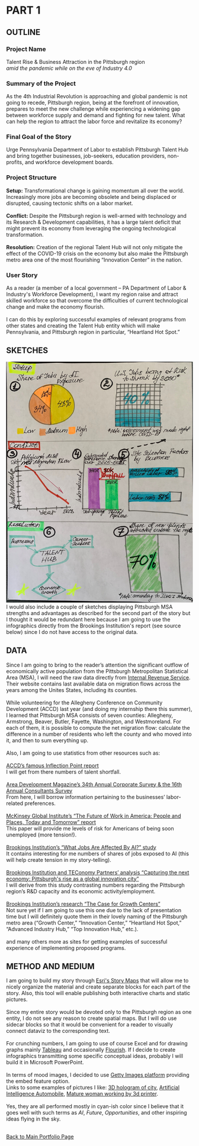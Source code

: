 
# PART 1
## OUTLINE
### Project Name
Talent Rise & Business Attraction in the Pittsburgh region
<br/>
*amid the pandemic while on the eve of Industry 4.0*
### Summary of the Project
As the 4th Industrial Revolution is approaching and global pandemic is not going to recede, Pittsburgh region, being at the forefront of innovation,
prepares to meet the new challenge while experiencing a widening gap between workforce supply and demand and fighting for new talent.
What can help the region to attract the labor force and revitalize its economy?
### Final Goal of the Story
Urge Pennsylvania Department of Labor to establish Pittsburgh Talent Hub and bring together businesses, job-seekers, education providers, non-profits,
and workforce development boards.
 
### Project Structure
**Setup:** Transformational change is gaining momentum all over the world. Increasingly more jobs are becoming obsolete and being displaced or disrupted,
causing tectonic shifts on a labor market.
<br/>
<br/>
**Conflict:** Despite the Pittsburgh region is well-armed with technology and its Research & Development capabilities,
it has a large talent deficit that might prevent its economy from leveraging the ongoing technological transformation.
<br/>
<br/>
**Resolution:** Creation of the regional Talent Hub will not only mitigate the effect of the COVID-19 crisis on the economy
but also make the Pittsburgh metro area one of the most flourishing “Innovation Center” in the nation.
 
### User Story
As a reader (a member of a local government – PA Department of Labor & Industry's Workforce Development), I want my region raise and attract skilled workforce
so that overcome the difficulties of current technological change and make the economy flourish.
<br/>
<br/>
I can do this by exploring successful examples of relevant programs from other states and creating the Talent Hub entity which will make Pennsylvania,
and Pittsburgh region in particular, “Heartland Hot Spot.”
## SKETCHES
![Set of sketches](IMG_4049.jpg)
I would also include a couple of sketches displaying Pittsburgh MSA strengths and advantages as described for the second part of the story but I thought it would be redundant here because I am going to use the infographics directly from the Brookings Institution's report (see source below) since I do not have access to the original data.
## DATA
Since I am going to bring to the reader’s attention the significant outflow of economically active population from the Pittsburgh Metropolitan Statistical Area (MSA),
I will need the raw data directly from [Internal Revenue Service](https://www.irs.gov/statistics/soi-tax-stats-migration-data). Their website contains last available data
on migration flows across the years among the Unites States, including its counties. 
<br/>
<br/>
While volunteering for the Allegheny Conference on Community Development (ACCD) last year (and doing my internship there this summer),
I learned that Pittsburgh MSA consists of seven counties: Allegheny, Armstrong, Beaver, Butler, Fayette, Washington, and Westmoreland.
For each of them, it is possible to compute the net migration flow: calculate the difference in a number of residents who left the county and who moved into it,
and then to sum everything up.
<br/>
<br/>
Also, I am going to use statistics from other resources such as:
<br/>
<br/>
[ACCD’s famous Inflection Point report](https://www.alleghenyconference.org/wp-content/uploads/2016/08/InflectionPoint.pdf)
<br/>
I will get from there numbers of talent shortfall.
<br/>
<br/>
[Area Development Magazine’s 34th Annual Corporate Survey & the 16th Annual Consultants Survey](https://www.areadevelopment.com/Corporate-Consultants-Survey-Results/Q1-2020/34th-annual-corporate-survey-16th-annual-consultants-survey.shtml)
<br/>
From here, I will borrow information pertaining to the businesses’ labor-related preferences.
<br/>
<br/>
[McKinsey Global Institute’s “The Future of Work in America: People and Places, Today and Tomorrow” report](https://www.mckinsey.com/~/media/McKinsey/Industries/Public%20and%20Social%20Sector/Our%20Insights/Future%20of%20Organizations/The%20future%20of%20work%20in%20America%20People%20and%20places%20today%20and%20tomorrow/The-Future-of-Work-in-America-Full-Report.pdf)
<br/>
This paper will provide me levels of risk for Americans of being soon unemployed (more tension!).
<br/>
<br/>
[Brookings Institution’s “What Jobs Are Affected By AI?” study](https://www.brookings.edu/wp-content/uploads/2019/11/2019.11.20_BrookingsMetro_What-jobs-are-affected-by-AI_Report_Muro-Whiton-Maxim.pdf)
<br/>
It contains interesting for me numbers of shares of jobs exposed to AI (this will help create tension in my story-telling).
<br/>
<br/>
[Brookings Institution and TEConomy Partners’ analysis “Capturing the next economy: Pittsburgh's rise as a global innovation city”](https://www.brookings.edu/wp-content/uploads/2017/09/pittsburgh_full.pdf)
<br/>
I will derive from this study contrasting numbers regarding the Pittsburgh region’s R&D capacity and its economic activity/employment.
<br/>
<br/>
[Brookings Institution’s research “The Case for Growth Centers”](https://www.brookings.edu/wp-content/uploads/2019/12/Full-Report-Growth-Centers_PDF_BrookingsMetro-BassCenter-ITIF.pdf)
<br/>
Not sure yet if I am going to use this one due to the lack of presentation time but I will definitely quote them in their lovely naming of the Pittsburgh metro area
(“Growth Center,” “Innovation Center,” “Heartland Hot Spot,” “Advanced Industry Hub,” “Top Innovation Hub,” etc.).
<br/>
<br/>
and many others more as sites for getting examples of successful experience of implementing proposed programs.
## METHOD AND MEDIUM
I am going to build my story through [Esri's Story Maps](https://storymaps.arcgis.com/) that will allow me to nicely organize the material and create separate blocks for each part of the story.
Also, this tool will enable publishing both interactive charts and static pictures.
<br/>
<br/>
Since my entire story would be devoted only to the Pittsburgh region as one entity, I do not see any reason to create spatial maps.
But I will do use sidecar blocks so that it would be convenient for a reader to visually connect dataviz to the corresponding text.
<br/>
<br/>
For crunching numbers, I am going to use of course Excel and for drawing graphs mainly [Tableau](https://www.tableau.com/) and occasionally [Flourish](https://flourish.studio/).
If I decide to create infographics transmitting some specific conceptual ideas, probably I will build it in Microsoft PowerPoint.
<br/>
<br/>
In terms of mood images, I decided to use [Getty Images platform](https://www.gettyimages.com/) providing the embed feature option.
<br/>
Links to some examples of pictures I like: [3D hologram of city](https://www.gettyimages.com/detail/photo/hologram-of-city-royalty-free-image/674826784), 
[Artificial Intelligence Automobile](https://www.gettyimages.com/detail/photo/artificial-intelligence-automobile-royalty-free-image/1128738858), 
[Mature woman working by 3d printer](https://www.gettyimages.com/detail/photo/mature-woman-working-by-3d-printer-royalty-free-image/503895750).
<br/>
<br/>
Yes, they are all performed mostly in cyan-ish color since I believe that it goes well with such terms as *AI*, *Future*, *Opportunities*, and other inspiring ideas flying in the sky. 
<br/>
<br/>

[Back to Main Portfolio Page](/README.md)
